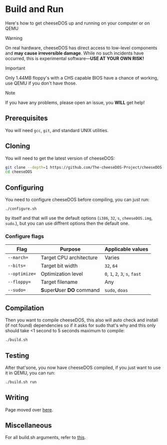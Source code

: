 # Build and Run

Here's how to get cheeseDOS up and running on your computer or on QEMU

> [!WARNING]
> On real hardware, cheeseDOS has direct access to low-level components and **may cause irreversible damage**. While no such incidents have occurred, this is experimental software—**USE AT YOUR OWN RISK!**

> [!IMPORTANT]
> Only 1.44MB floppy's with a CHS capable BIOS have a chance of working, use QEMU if you don't have those.

> [!NOTE]
> If you have any problems, please open an issue, you **WILL** get help!

## Prerequisites
You will need `gcc`, `git`, and standard UNIX utilities.

## Cloning
You will need to get the latest version of cheeseDOS: 
```bash
git clone --depth=1 https://github.com/The-cheeseDOS-Project/cheeseDOS.git && \
cd cheeseDOS
```

## Configuring

You need to configure cheeseDOS before compiling, you can just run:

```
./configure.sh
```

by itself and that will use the default options (`i386`, `32`, `s`, `cheeseDOS.img`, `sudo`.), but you can use diffrent options then the default one.

### Configure flags

| Flag          | Purpose                          | Applicable values               |
|---------------|----------------------------------|---------------------------------|
| `--march=`    | Target CPU architecture          | Varies                          |
| `--bits=`     | Target bit width                 | `32`, `64`                      |
| `--optimize=` | Optimization level               | `0`, `1`, `2`, `3`, `s`, `fast` |
| `--floppy=`   | Target filename                  | Any                             |
| `--sudo=`     | **S**uper**U**ser **DO** command | `sudo`, `doas`                  |

## Compilation
Then you want to compile cheeseDOS, this also will auto check and install (if not found) dependencies so if it asks for sudo that's why and this only should take <1 second to 5 seconds maximum to compile:
```bash
./build.sh
```

## Testing
After that'sone, you now have cheeseDOS compiled, if you just want to use it in QEMU, you can run:
```bash
./build.sh run
```

## Writing
Page moved over [here](./writing.md).

## Miscellaneous
For all build.sh arguments, refer to [this](./build.sh-arguments.md).
